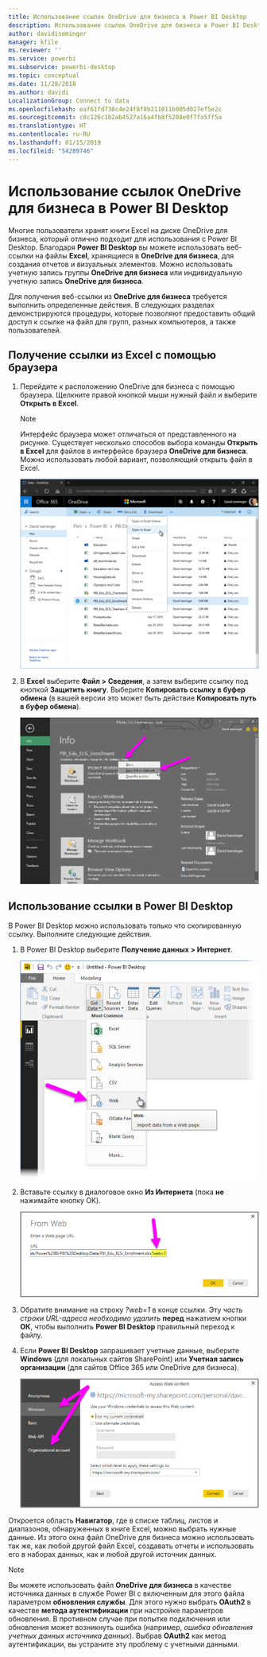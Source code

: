```yaml
---
title: Использование ссылок OneDrive для бизнеса в Power BI Desktop
description: Использование ссылок OneDrive для бизнеса в Power BI Desktop
author: davidiseminger
manager: kfile
ms.reviewer: ''
ms.service: powerbi
ms.subservice: powerbi-desktop
ms.topic: conceptual
ms.date: 11/28/2018
ms.author: davidi
LocalizationGroup: Connect to data
ms.openlocfilehash: eaf61fd738c4e24f8f8b211011b005d027ef5e2c
ms.sourcegitcommit: c8c126c1b2ab4527a16a4fb8f5208e0f7fa5ff5a
ms.translationtype: HT
ms.contentlocale: ru-RU
ms.lasthandoff: 01/15/2019
ms.locfileid: "54289746"
---
```

# <a name="use-onedrive-for-business-links-in-power-bi-desktop"></a>Использование ссылок OneDrive для бизнеса в Power BI Desktop
Многие пользователи хранят книги Excel на диске OneDrive для бизнеса, который отлично подходит для использования с Power BI Desktop. Благодаря **Power BI Desktop** вы можете использовать веб-ссылки на файлы **Excel**, хранящиеся в **OneDrive для бизнеса**, для создания отчетов и визуальных элементов. Можно использовать учетную запись группы **OneDrive для бизнеса** или индивидуальную учетную запись **OneDrive для бизнеса**.

Для получения веб-ссылки из **OneDrive для бизнеса** требуется выполнить определенные действия. В следующих разделах демонстрируются процедуры, которые позволяют предоставить общий доступ к ссылке на файл для групп, разных компьютеров, а также пользователей.

## <a name="get-a-link-from-excel-starting-in-the-browser"></a>Получение ссылки из Excel с помощью браузера
1. Перейдите к расположению OneDrive для бизнеса с помощью браузера. Щелкните правой кнопкой мыши нужный файл и выберите **Открыть в Excel**.
   
   > [!NOTE]
   > Интерфейс браузера может отличаться от представленного на рисунке. Существует несколько способов выбора команды **Открыть в Excel** для файлов в интерфейсе браузера **OneDrive для бизнеса**. Можно использовать любой вариант, позволяющий открыть файл в Excel.
   > 
   > 
   
   ![](media/desktop-use-onedrive-business-links/odb-links_02.png)
2. В **Excel** выберите **Файл > Сведения**, а затем выберите ссылку под кнопкой **Защитить книгу**. Выберите **Копировать ссылку в буфер обмена** (в вашей версии это может быть действие **Копировать путь в буфер обмена**).
   
   ![](media/desktop-use-onedrive-business-links/odb-links_03.png)

## <a name="use-the-link-in-power-bi-desktop"></a>Использование ссылки в Power BI Desktop
В Power BI Desktop можно использовать только что скопированную ссылку. Выполните следующие действия.

1. В Power BI Desktop выберите **Получение данных > Интернет**.
   
   ![](media/desktop-use-onedrive-business-links/odb-links_04.png)
2. Вставьте ссылку в диалоговое окно **Из Интернета** (пока **не** нажимайте кнопку OK).
   
    ![](media/desktop-use-onedrive-business-links/odb-links_05.png)
3. Обратите внимание на строку *?web=1* в конце ссылки. Эту *часть строки URL-адреса необходимо удалить* **перед** нажатием кнопки **ОК**, чтобы выполнить **Power BI Desktop** правильный переход к файлу.
4. Если **Power BI Desktop** запрашивает учетные данные, выберите **Windows** (для локальных сайтов SharePoint) или **Учетная запись организации** (для сайтов Office 365 или OneDrive для бизнеса).
   
   ![](media/desktop-use-onedrive-business-links/odb-links_06.png)

Откроется область **Навигатор**, где в списке таблиц, листов и диапазонов, обнаруженных в книге Excel, можно выбрать нужные данные. Из этого окна файл OneDrive для бизнеса можно использовать так же, как любой другой файл Excel, создавать отчеты и использовать его в наборах данных, как и любой другой источник данных.

> [!NOTE]
> Вы можете использовать файл **OneDrive для бизнеса** в качестве источника данных в службе Power BI с включенным для этого файла параметром **обновления службы**. Для этого нужно выбрать **OAuth2** в качестве **метода аутентификации** при настройке параметров обновления. В противном случае при попытке подключения или обновления может возникнуть ошибка (например, *ошибка обновления учетных данных источника данных*). Выбрав **OAuth2** как метод аутентификации, вы устраните эту проблему с учетными данными.
> 
> 

